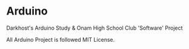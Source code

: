 # Arduino
Darkhost's Arduino Study & Onam High School Club 'Software' Project

All Arduino Project is followed MIT License.
